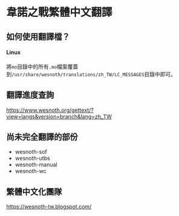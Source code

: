 韋諾之戰繁體中文翻譯
==========

## 如何使用翻譯檔？

#### Linux

將`mo`目錄中的所有`.mo`檔案覆蓋到`/usr/share/wesnoth/translations/zh_TW/LC_MESSAGES`目錄中即可。

## 翻譯進度查詢

https://www.wesnoth.org/gettext/?view=langs&version=branch&lang=zh_TW

## 尚未完全翻譯的部份

* wesnoth-sof
* wesnoth-utbs
* wesnoth-manual
* wesnoth-wc

## 繁體中文化團隊

https://wesnoth-tw.blogspot.com/